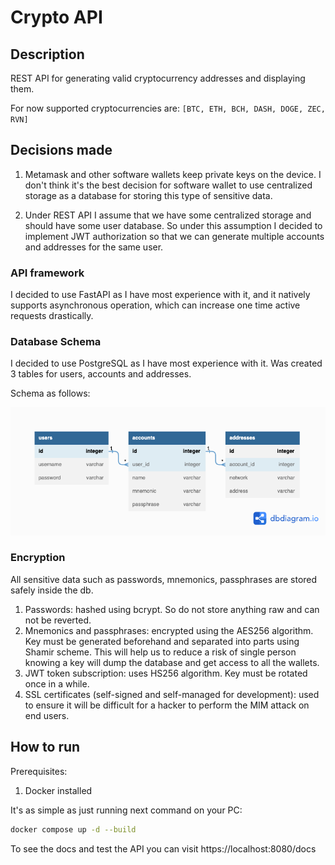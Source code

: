 # Crypto API

## Description
REST API for generating valid cryptocurrency addresses and displaying them.

For now supported cryptocurrencies are: `[BTC, ETH, BCH, DASH, DOGE, ZEC, RVN]`

## Decisions made

1. Metamask and other software wallets keep private keys on the device.
I don't think it's the best decision for software wallet to use centralized storage as a database for storing this type of sensitive data.

2. Under REST API I assume that we have some centralized storage and should have some user database.
So under this assumption I decided to implement JWT authorization so that we can generate multiple accounts and addresses for the same user.

### API framework

I decided to use FastAPI as I have most experience with it, and it natively supports asynchronous operation, which can increase one time active requests drastically.

### Database Schema

I decided to use PostgreSQL as I have most experience with it. Was created 3 tables for users, accounts and addresses.

Schema as follows:

![alt text](figures/db_schema.png)

### Encryption

All sensitive data such as passwords, mnemonics, passphrases are stored safely inside the db.

1. Passwords: hashed using bcrypt. So do not store anything raw and can not be reverted.
2. Mnemonics and passphrases: encrypted using the AES256 algorithm. 
Key must be generated beforehand and separated into parts using Shamir scheme.
This will help us to reduce a risk of single person knowing a key will dump the database and get access to all the wallets.
3. JWT token subscription: uses HS256 algorithm. Key must be rotated once in a while.
4. SSL certificates (self-signed and self-managed for development): used to ensure it will be difficult for a hacker to perform the MIM attack on end users.

## How to run

Prerequisites:

1. Docker installed

It's as simple as just running next command on your PC:

```bash
docker compose up -d --build
```

To see the docs and test the API you can visit https://localhost:8080/docs
